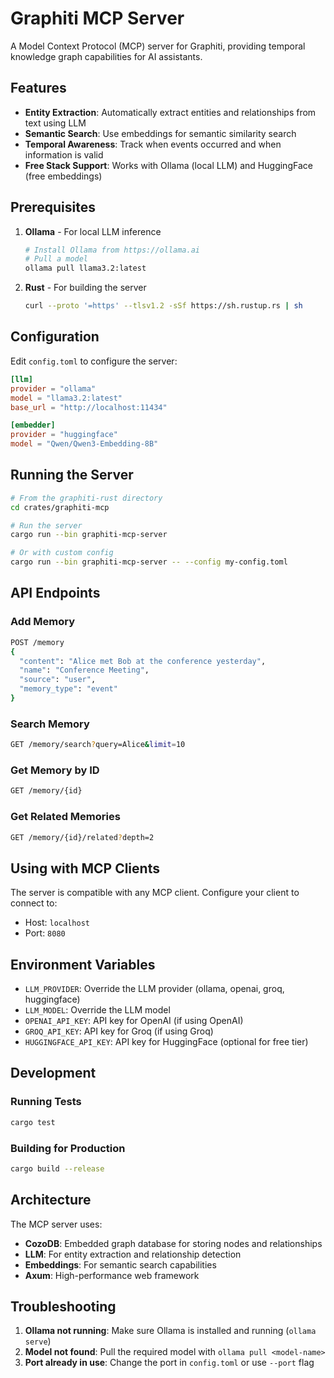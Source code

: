 # Graphiti MCP Server

A Model Context Protocol (MCP) server for Graphiti, providing temporal knowledge graph capabilities for AI assistants.

## Features

- **Entity Extraction**: Automatically extract entities and relationships from text using LLM
- **Semantic Search**: Use embeddings for semantic similarity search
- **Temporal Awareness**: Track when events occurred and when information is valid
- **Free Stack Support**: Works with Ollama (local LLM) and HuggingFace (free embeddings)

## Prerequisites

1. **Ollama** - For local LLM inference
   ```bash
   # Install Ollama from https://ollama.ai
   # Pull a model
   ollama pull llama3.2:latest
   ```

2. **Rust** - For building the server
   ```bash
   curl --proto '=https' --tlsv1.2 -sSf https://sh.rustup.rs | sh
   ```

## Configuration

Edit `config.toml` to configure the server:

```toml
[llm]
provider = "ollama"
model = "llama3.2:latest"
base_url = "http://localhost:11434"

[embedder]
provider = "huggingface"
model = "Qwen/Qwen3-Embedding-8B"
```

## Running the Server

```bash
# From the graphiti-rust directory
cd crates/graphiti-mcp

# Run the server
cargo run --bin graphiti-mcp-server

# Or with custom config
cargo run --bin graphiti-mcp-server -- --config my-config.toml
```

## API Endpoints

### Add Memory
```bash
POST /memory
{
  "content": "Alice met Bob at the conference yesterday",
  "name": "Conference Meeting",
  "source": "user",
  "memory_type": "event"
}
```

### Search Memory
```bash
GET /memory/search?query=Alice&limit=10
```

### Get Memory by ID
```bash
GET /memory/{id}
```

### Get Related Memories
```bash
GET /memory/{id}/related?depth=2
```

## Using with MCP Clients

The server is compatible with any MCP client. Configure your client to connect to:
- Host: `localhost`
- Port: `8080`

## Environment Variables

- `LLM_PROVIDER`: Override the LLM provider (ollama, openai, groq, huggingface)
- `LLM_MODEL`: Override the LLM model
- `OPENAI_API_KEY`: API key for OpenAI (if using OpenAI)
- `GROQ_API_KEY`: API key for Groq (if using Groq)
- `HUGGINGFACE_API_KEY`: API key for HuggingFace (optional for free tier)

## Development

### Running Tests
```bash
cargo test
```

### Building for Production
```bash
cargo build --release
```

## Architecture

The MCP server uses:
- **CozoDB**: Embedded graph database for storing nodes and relationships
- **LLM**: For entity extraction and relationship detection
- **Embeddings**: For semantic search capabilities
- **Axum**: High-performance web framework

## Troubleshooting

1. **Ollama not running**: Make sure Ollama is installed and running (`ollama serve`)
2. **Model not found**: Pull the required model with `ollama pull <model-name>`
3. **Port already in use**: Change the port in `config.toml` or use `--port` flag
